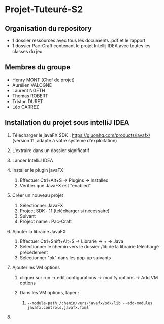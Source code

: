 # Projet-Tuteuré-S2

## Organisation du repository

* 1 dossier ressources avec tous les documents .pdf et le rapport
* 1 dossier Pac-Craft contenant le projet Intellij IDEA avec toutes les classes du jeu

## Membres du groupe

* Henry MONT (Chef de projet)
* Aurélien VALOGNE
* Laurent NGETH
* Thomas ROBERT
* Tristan DURET
* Léo CARREZ

## Installation du projet sous intelliJ IDEA

1. Télécharger le javaFX SDK : https://gluonhq.com/products/javafx/ (version 11, adapté à votre système d'exploitation)

2. L'extraire dans un dossier significatif

3. Lancer IntelliJ IDEA

4. Installer le plugin javaFX

   1. Effectuer Ctrl+Alt+S -> Plugins -> Installed
   2. Vérifier que JavaFX est "enabled"

5. Créer un nouveau projet

   1. Sélectionner JavaFX
   2. Project SDK : 11 (télécharger si nécessaire)
   3. Suivant
   4. Project name : Pac-Craft

6. Ajouter la librairie JavaFX

   1. Effectuer Ctrl+Shift+Alt+S -> Librarie -> + -> Java
   2. Sélectionner le chemin vers le dossier /lib de la librairie téléchargé précédement
   3. Sélectionner "ok" dans les pop-up suivants

7. Ajouter les VM options

   1. cliquer sur run -> edit configurations -> modify options -> Add VM options

   2. Dans les VM options, taper :

      1. ```shell
         --module-path /chemin/vers/javafx/sdk/lib --add-modules javafx.controls,javafx.fxml
         ```

8. 

